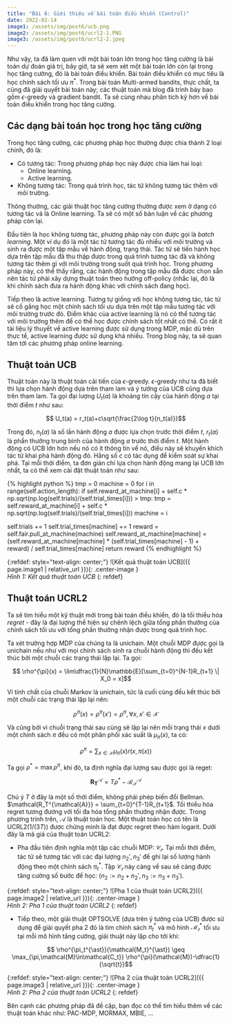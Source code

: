 ```yaml
---
title: "Bài 6: Giới thiệu về bài toán điều khiển (Control)"
date: 2022-02-14
image1: /assets/img/post6/ucb.png
image2: /assets/img/post6/ucrl2-1.PNG
image3: /assets/img/post6/ucrl2-2.jpeg
---
```


Như vậy, ta đã làm quen với một bài toán lớn trong học tăng cường là bài toán dự đoán giá trị, bây giờ, ta sẽ xem xét một bài toán lớn còn lại trong học tăng cường, đó là bài toán điều khiển. Bài toán điều khiển có mục tiêu là học chính sách tối ưu $\pi^{\ast}$. Trong bài toán Multi-armed bandits, thực chất, ta cũng đã giải quyết bài toán này; các thuật toán mà blog đã trình bày bao gồm $\epsilon$-greedy và gradient bandit. Ta sẽ cùng nhau phân tích kỹ hơn về bài toán điều khiển trong học tăng cường.

## Các dạng bài toán học trong học tăng cường
Trong học tăng cường, các phương pháp học thường được chia thành 2 loại chính, đó là:
- Có tương tác: Trong phương pháp học này được chia làm hai loại: 
  - Online learning.
  - Active learning.
- Không tương tác: Trong quá trình học, tác tử không tương tác thêm với môi trường.

Thông thường, các giải thuật học tăng cường thường được xem ở dạng có tương tác và là Online learning. Ta sẽ có một số bàn luận về các phương pháp còn lại.

Đầu tiên là học không tương tác, phương pháp này còn được gọi là *batch learning*. Một ví dụ đó là một tác tử tương tác đủ nhiều với môi trường và sinh ra được một tập mẫu về hành động, trạng thái. Tác tử sẽ tiến hành học dựa trên tập mẫu đã thu thập được trong quá trình tương tác đã và không tương tác thêm gì với môi trường trong suốt quá trình học. Trong phương pháp này, có thể thấy rằng, các hành động trong tập mẫu đã được chọn sẵn nên tác tử phải xây dựng thuật toán theo hướng off-policy (nhắc lại, đó là khi chính sách đưa ra hành động khác với chính sách đang học).

Tiếp theo là active learning. Tương tự giống với học không tương tác, tác tử sẽ cố gắng học một chính sách tối ưu dựa trên một tập mẫu tương tác với môi trường trước đó. Điểm khác của active learning là nó có thể tương tác với môi trường thêm để có thể học được chính sách tốt nhất có thể.
Có rất ít tài liệu lý thuyết về active learning được sử dụng trong MDP, mặc dù trên thực tế, active learning được sử dụng khá nhiều. Trong blog này, ta sẽ quan tâm tới các phương pháp online learning.

## Thuật toán UCB
Thuật toán này là thuật toán cải tiến của $\epsilon$-greedy. $\epsilon$-greedy như ta đã biết thì lựa chọn hành động dựa trên tham lam và ý tưởng của UCB cũng dựa trên tham lam. Ta gọi đại lượng $U_t(a)$ là khoảng tin cậy của hành động $a$ tại thời điểm $t$ như sau:

$$ U_t(a) = r_t(a)+c\sqrt{\frac{2\log t}{n_t(a)}}$$

Trong đó, $n_t(a)$ là số lần hành động $a$ được lựa chọn trước thời điểm $t$, $r_t(a)$ là phần thưởng trung bình của hành động $a$ trước thời điểm $t$. Một hành động có UCB lớn hơn nếu nó có ít thông tin về nó, điều này sẽ khuyến khích tác tử khai phá hành động đó. Hằng số $c$ có tác dụng để kiểm soát sự khai phá. Tại mỗi thời điểm, ta đơn giản chỉ lựa chọn hành động mang lại UCB lớn nhất, ta có thể xem cài đặt thuật toán như sau:

{% highlight python %}
tmp = 0
machine = 0
for i in range(self.action_length):
  if self.reward_at_machine[i] + self.c * np.sqrt(np.log(self.trials)/(self.trial_times[i])) > tmp:
    tmp = self.reward_at_machine[i] + self.c * np.sqrt(np.log(self.trials)/(self.trial_times[i]))
    machine = i

  self.trials += 1
  self.trial_times[machine] += 1
  reward = self.fair.pull_at_machine(machine)
  self.reward_at_machine[machine] = (self.reward_at_machine[machine] * (self.trial_times[machine] - 1) +  
                                     reward) / self.trial_times[machine]
  return reward
{% endhighlight %}

{:refdef: style="text-align: center;"}
  ![Kết quả thuật toán UCB]({{ page.image1 | relative_url }}){: .center-image }  
  *Hình 1: Kết quả thuật toán UCB* 
{: refdef}

## Thuật toán UCRL2
Ta sẽ tìm hiểu một kỹ thuật mới trong bài toán điều khiển, đó là tối thiểu hóa *regret* - đây là đại lượng thể hiện sự chênh lệch giữa tổng phần thưởng của chính sách tối ưu với tổng phần thưởng nhận được trong quá trình học. 

Ta xét trường hợp MDP của chúng ta là unichain. Một chuỗi MDP được gọi là unichain nếu như với mọi chính sách sinh ra chuỗi hành động thì đều kết thúc bởi một chuỗi các trạng thái lặp lại. Ta gọi:

$$ \rho^{\pi}(x) = \lim\dfrac{1}{N}\mathbb{E}[\sum_{t=0}^{N-1}R_{t+1} \| X_0 = x]$$

Vì tính chất của chuỗi Markov là unichain, tức là cuối cùng đều kết thúc bởi một chuỗi các trạng thái lặp lại nên:

$$ \rho^{\pi}(x) = \rho^{\pi}(x') = \rho^{\pi}, \forall x, x'\in\mathcal{X}$$

Và cũng bởi vì chuỗi trạng thái sau cùng sẽ lặp lại nên mỗi trạng thái $x$ dưới một chính sách $\pi$ đều có một phân phối xác suất là $\mu_{\pi}(x)$, ta có:

$$ \rho^{\pi} =\sum_{x\in\mathcal{X}} \mu_{\pi}(x)r(x, \pi(x))$$

Ta gọi $\rho^{\ast}=\max\rho^{\pi}$, khi đó, ta định nghĩa đại lượng sau được gọi là reget:

$$\mathbf{R_T^{\mathcal{A}}} = T\rho^{\ast}-\mathcal{R_T^{\mathcal{A}}}$$

Chú ý $T$ ở đây là một số thời điểm, không phải phép biến đổi Bellman. $\mathcal{R_T^{\mathcal{A}}} = \sum_{t=0}^{T-1}R_{t+1}$. Tối thiểu hóa regret tương đương với tối đa hóa tổng phần thưởng nhận được. Trong phương trình trên, $\mathcal{A}$ là thuật toán học. Một thuật toán học có tên là UCRL2($1/(3T)$) được chứng minh là đạt được regret theo hàm logarit. Dưới đây là mã giả của thuật toán UCRL2:

- Pha đầu tiên định nghĩa một tập các chuỗi MDP: $\mathcal{C_t}$. Tại mỗi thời điểm, tác tử sẽ tương tác với các đại lượng $n_2', n_3'$ để ghi lại số lượng hành động theo một chính sách ${\pi_t}^{\ast}$. Tập $\mathcal{C_t}$ này càng về sau sẽ càng được tăng cường số bước để học: ($n_2:=n_2+n_2', n_3:=n_3+n_3'$).

{:refdef: style="text-align: center;"}
  ![Pha 1 của thuật toán UCRL2]({{ page.image2 | relative_url }}){: .center-image }  
  *Hình 2: Pha 1 của thuật toán UCRL2* 
{: refdef}

- Tiếp theo, một giải thuật OPTSOLVE (dựa trên ý tưởng của UCB) được sử dụng để giải quyết pha 2 đó là tìm chính sách ${\pi_t}^{\ast}$ và mô hình $\mathcal{M_t}^{\ast}$ tối ưu tại mỗi mô hình tăng cường, giải thuật này lặp cho tới khi:

$$ \rho^{\pi_t^{\ast}}(\mathcal{M_t}^{\ast}) \geq \max_{\pi,\mathcal{M}\in\mathcal{C_t}} \rho^{\pi}(\mathcal{M})-\dfrac{1}{\sqrt{t}}$$

{:refdef: style="text-align: center;"}
  ![Pha 2 của thuật toán UCRL2]({{ page.image3 | relative_url }}){: .center-image }  
  *Hình 2: Pha 2 của thuật toán UCRL2* 
{: refdef}

Bên cạnh các phương pháp đã đề cập, bạn đọc có thể tìm hiểu thêm về các thuật toán khác như: PAC-MDP, MORMAX, MBIE, ...
<script type="text/x-mathjax-config">
    MathJax.Hub.Config({
      tex2jax: {
        skipTags: ['script', 'noscript', 'style', 'textarea', 'pre'],
        inlineMath: [['$','$']]
      }
    });
  </script>
<script src="https://cdn.mathjax.org/mathjax/latest/MathJax.js?config=TeX-AMS-MML_HTMLorMML" type="text/javascript"></script>
